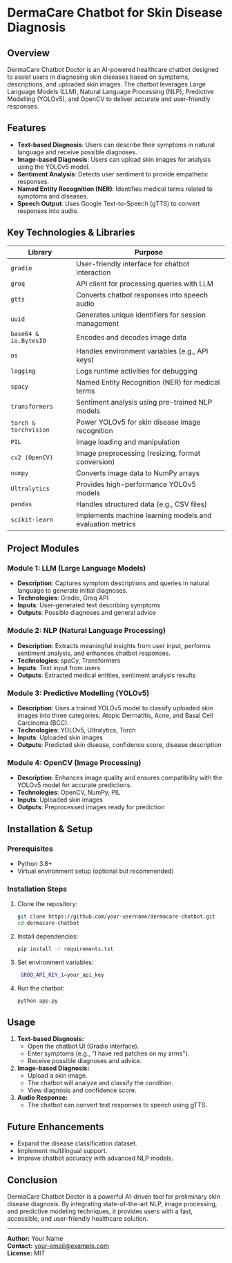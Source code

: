 # DermaCare Chatbot for Skin Disease Diagnosis

## Overview
DermaCare Chatbot Doctor is an AI-powered healthcare chatbot designed to assist users in diagnosing skin diseases based on symptoms, descriptions, and uploaded skin images. The chatbot leverages Large Language Models (LLM), Natural Language Processing (NLP), Predictive Modelling (YOLOv5), and OpenCV to deliver accurate and user-friendly responses.

## Features
- **Text-based Diagnosis**: Users can describe their symptoms in natural language and receive possible diagnoses.
- **Image-based Diagnosis**: Users can upload skin images for analysis using the YOLOv5 model.
- **Sentiment Analysis**: Detects user sentiment to provide empathetic responses.
- **Named Entity Recognition (NER)**: Identifies medical terms related to symptoms and diseases.
- **Speech Output**: Uses Google Text-to-Speech (gTTS) to convert responses into audio.

## Key Technologies & Libraries
| Library | Purpose |
|---------|---------|
| `gradio` | User-friendly interface for chatbot interaction |
| `groq` | API client for processing queries with LLM |
| `gtts` | Converts chatbot responses into speech audio |
| `uuid` | Generates unique identifiers for session management |
| `base64 & io.BytesIO` | Encodes and decodes image data |
| `os` | Handles environment variables (e.g., API keys) |
| `logging` | Logs runtime activities for debugging |
| `spacy` | Named Entity Recognition (NER) for medical terms |
| `transformers` | Sentiment analysis using pre-trained NLP models |
| `torch & torchvision` | Power YOLOv5 for skin disease image recognition |
| `PIL` | Image loading and manipulation |
| `cv2 (OpenCV)` | Image preprocessing (resizing, format conversion) |
| `numpy` | Converts image data to NumPy arrays |
| `Ultralytics` | Provides high-performance YOLOv5 models |
| `pandas` | Handles structured data (e.g., CSV files) |
| `scikit-learn` | Implements machine learning models and evaluation metrics |

## Project Modules
### **Module 1: LLM (Large Language Models)**
- **Description**: Captures symptom descriptions and queries in natural language to generate initial diagnoses.
- **Technologies**: Gradio, Groq API
- **Inputs**: User-generated text describing symptoms
- **Outputs**: Possible diagnoses and general advice

### **Module 2: NLP (Natural Language Processing)**
- **Description**: Extracts meaningful insights from user input, performs sentiment analysis, and enhances chatbot responses.
- **Technologies**: spaCy, Transformers
- **Inputs**: Text input from users
- **Outputs**: Extracted medical entities, sentiment analysis results

### **Module 3: Predictive Modelling (YOLOv5)**
- **Description**: Uses a trained YOLOv5 model to classify uploaded skin images into three categories: Atopic Dermatitis, Acne, and Basal Cell Carcinoma (BCC).
- **Technologies**: YOLOv5, Ultralytics, Torch
- **Inputs**: Uploaded skin images
- **Outputs**: Predicted skin disease, confidence score, disease description

### **Module 4: OpenCV (Image Processing)**
- **Description**: Enhances image quality and ensures compatibility with the YOLOv5 model for accurate predictions.
- **Technologies**: OpenCV, NumPy, PIL
- **Inputs**: Uploaded skin images
- **Outputs**: Preprocessed images ready for prediction



## Installation & Setup
### **Prerequisites**
- Python 3.8+
- Virtual environment setup (optional but recommended)

### **Installation Steps**
1. Clone the repository:
   ```sh
   git clone https://github.com/your-username/dermacare-chatbot.git
   cd dermacare-chatbot
   ```
2. Install dependencies:
   ```sh
   pip install -r requirements.txt
   ```
3. Set environment variables:
   ```sh
    GROQ_API_KEY_1=your_api_key
   ```
4. Run the chatbot:
   ```sh
   python app.py
   ```

## Usage
1. **Text-based Diagnosis:**
   - Open the chatbot UI (Gradio interface).
   - Enter symptoms (e.g., "I have red patches on my arms").
   - Receive possible diagnoses and advice.
2. **Image-based Diagnosis:**
   - Upload a skin image.
   - The chatbot will analyze and classify the condition.
   - View diagnosis and confidence score.
3. **Audio Response:**
   - The chatbot can convert text responses to speech using gTTS.

## Future Enhancements
- Expand the disease classification dataset.
- Implement multilingual support.
- Improve chatbot accuracy with advanced NLP models.

## Conclusion
DermaCare Chatbot Doctor is a powerful AI-driven tool for preliminary skin disease diagnosis. By integrating state-of-the-art NLP, image processing, and predictive modeling techniques, it provides users with a fast, accessible, and user-friendly healthcare solution.

---
**Author:** Your Name  
**Contact:** your-email@example.com  
**License:** MIT


